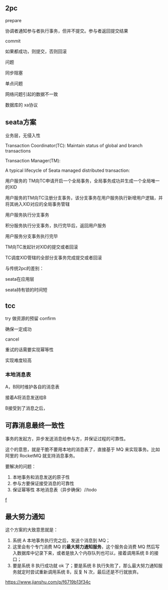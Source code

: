 ## 2pc

prepare 

协调者通知参与者执行事务，但并不提交。参与者返回提交结果

commit 

如果都成功，则提交，否则回滚

问题

同步阻塞

单点问题

网络问题引起的数据不一致

数据库的
xa协议


## seata方案

业务层，无侵入性  


Transaction Coordinator(TC): 
Maintain status of global and branch transactions

Transaction Manager(TM): 

A typical lifecycle of Seata managed distributed transaction:



用户服务的	TM向TC申请开启一个全局事务，全局事务成功并生成一个全局唯一的XID

用户服务的TM向TC注册分支事务，该分支事务在用户服务执行新增用户逻辑，并将其纳入XID对应的全局事务管辖

用户服务执行分支事务

积分服务执行分支事务，执行完毕后，返回用户服务

用户服务分支事务执行完毕

TM向TC发起针对XID的提交或者回滚

TC调度XID管辖的全部分支事务完成提交或者回滚



与传统2pc的差别：

seata在应用层

seata持有锁的时间短




## tcc

try 
做资源的预留
confirm 

确保一定成功

cancel



重试的话需要实现幂等性

实现难度较高





### 本地消息表

A，B同时维护各自的消息表

接着A将消息发送给B

B接受到了消息之后，




## 可靠消息最终一致性

事务的发起方，异步发送消息给参与方，并保证过程的可靠性。

这个的意思，就是干脆不要用本地的消息表了，直接基于 MQ 来实现事务。比如阿里的 RocketMQ 就支持消息事务。




要解决的问题：
1. 本地事务和消息发送的原子性
2. 参与方要保证接受消息的可靠性
3. 保证幂等性
本地消息表（异步确保）//todo



[f](https://upload-images.jianshu.io/upload_images/10089464-ca5c9f82c1ac083d.png?imageMogr2/auto-orient/strip|imageView2/2/w/1031/format/webp)




## 最大努力通知

这个方案的大致意思就是：

1. 系统 A 本地事务执行完之后，发送个消息到 MQ；
2. 这里会有个专门消费 MQ 的**最大努力通知服务**，这个服务会消费 MQ 然后写入数据库中记录下来，或者是放入个内存队列也可以，接着调用系统 B 的接口；
3. 要是系统 B 执行成功就 ok 了；要是系统 B 执行失败了，那么最大努力通知服务就定时尝试重新调用系统 B，反复 N 次，最后还是不行就放弃。







https://www.jianshu.com/p/f6719b13f34c